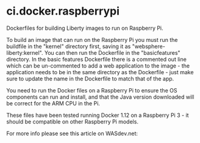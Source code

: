 # ci.docker.raspberrypi
Dockerfiles for building Liberty images to run on Raspberry Pi.

To build an image that can run on the Raspberry Pi you must run the buildfile in the "kernel" directory first, saving it as "websphere-liberty:kernel". You can then run the Dockerfile in the "basicfeatures" directory. In the basic features Dockerfile there is a commented out line which can be un-commented to add a web application to the image - the application needs to be in the same directory as the Dockerfile - just make sure to update the name in the Dockerfile to match that of the app.

You need to run the Docker files on a Raspberry Pi to ensure the OS components can run and install, and that the Java version downloaded will be correct for the ARM CPU in the Pi.

These files have been tested running Docker 1.12 on a Raspberry Pi 3 - it should be compatible on other Raspberry Pi models.

For more info please see this article on WASdev.net: 
